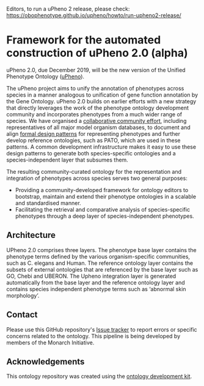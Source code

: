 <!--[![Build Status](https://travis-ci.org/obophenotype/upheno-dev.svg?branch=master)](https://travis-ci.org/obophenotype/upheno-dev)
[![DOI](https://zenodo.org/badge/13996/obophenotype/upheno-dev.svg)](https://zenodo.org/badge/latestdoi/13996/obophenotype/upheno-dev)
-->

Editors, to run a uPheno 2 release, please check: https://obophenotype.github.io/upheno/howto/run-upheno2-release/

# Framework for the automated construction of uPheno 2.0 (alpha)

uPheno 2.0, due December 2019, will be the new version of the Unified Phenotype Ontology ([uPheno](https://github.com/obophenotype/upheno)). 

The uPheno project aims to unify the annotation of phenotypes across species in a manner analogous to unification of gene function annotation by the Gene Ontology. uPheno 2.0 builds on earlier efforts with a new strategy that directly leverages the work of the phenotype ontology development community and incorporates phenotypes from a much wider range of species. We have organised a [collaborative community effort](https://github.com/obophenotype/upheno/wiki/Phenotype-Ontologies-Reconciliation-Effort), including representatives of all major model organism databases, to document and align [formal design patterns](https://github.com/obophenotype/upheno/tree/master/src/patterns) for representing phenotypes and further develop reference ontologies, such as PATO, which are used in these patterns.  A common development infrastructure makes it easy to use these design patterns to generate both species-specific ontologies and a species-independent layer that subsumes them. 

The resulting community-curated ontology for the representation and integration of phenotypes across species serves two general purposes:  
- Providing a community-developed framework for ontology editors to bootstrap, maintain and extend their phenotype ontologies in a scalable and standardised manner.  
- Facilitating the retrieval and comparative analysis of species-specific phenotypes through a deep layer of species-independent phenotypes.

## Architecture

UPheno 2.0 comprises three layers. The phenotype base layer contains the phenotype terms defined by the various organism-specific communities, such as C. elegans and Human. The reference ontology layer contains the subsets of external ontologies that are referenced by the base layer such as GO, Chebi and UBERON. The Upheno integration layer is generated automatically from the base layer and the reference ontology layer and contains species independent phenotype terms such as ‘abnormal skin morphology’.

## Contact

Please use this GitHub repository's [Issue tracker](https://github.com/obophenotype/upheno-dev/issues) to report errors or specific concerns related to the ontology. This pipeline is being developed by members of the Monarch Initiative.

## Acknowledgements

This ontology repository was created using the [ontology development kit](https://github.com/INCATools/ontology-development-kit).
